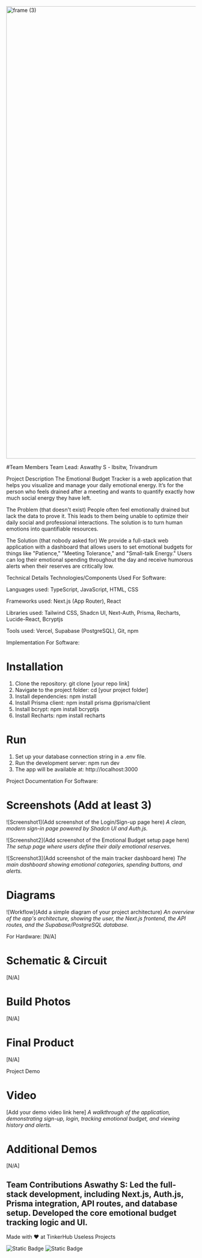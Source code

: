 <img width="3188" height="1202" alt="frame (3)" src="https://github.com/user-attachments/assets/517ad8e9-ad22-457d-9538-a9e62d137cd7" />


#Team Members
Team Lead: Aswathy S - lbsitw, Trivandrum

Project Description
The Emotional Budget Tracker is a web application that helps you visualize and manage your daily emotional energy. It’s for the person who feels drained after a meeting and wants to quantify exactly how much social energy they have left.

The Problem (that doesn't exist)
People often feel emotionally drained but lack the data to prove it. This leads to them being unable to optimize their daily social and professional interactions. The solution is to turn human emotions into quantifiable resources.

The Solution (that nobody asked for)
We provide a full-stack web application with a dashboard that allows users to set emotional budgets for things like "Patience," "Meeting Tolerance," and "Small-talk Energy." Users can log their emotional spending throughout the day and receive humorous alerts when their reserves are critically low.

Technical Details
Technologies/Components Used
For Software:

Languages used: TypeScript, JavaScript, HTML, CSS

Frameworks used: Next.js (App Router), React

Libraries used: Tailwind CSS, Shadcn UI, Next-Auth, Prisma, Recharts, Lucide-React, Bcryptjs

Tools used: Vercel, Supabase (PostgreSQL), Git, npm

Implementation
For Software:
# Installation
1. Clone the repository: git clone [your repo link]
2. Navigate to the project folder: cd [your project folder]
3. Install dependencies: npm install
4. Install Prisma client: npm install prisma @prisma/client
5. Install bcrypt: npm install bcryptjs
6. Install Recharts: npm install recharts

# Run
1. Set up your database connection string in a .env file.
2. Run the development server: npm run dev
3. The app will be available at: http://localhost:3000

Project Documentation
For Software:

# Screenshots (Add at least 3)
![Screenshot1](Add screenshot of the Login/Sign-up page here)
*A clean, modern sign-in page powered by Shadcn UI and Auth.js.*

![Screenshot2](Add screenshot of the Emotional Budget setup page here)
*The setup page where users define their daily emotional reserves.*

![Screenshot3](Add screenshot of the main tracker dashboard here)
*The main dashboard showing emotional categories, spending buttons, and alerts.*

# Diagrams
![Workflow](Add a simple diagram of your project architecture)
*An overview of the app's architecture, showing the user, the Next.js frontend, the API routes, and the Supabase/PostgreSQL database.*

For Hardware:
[N/A]

# Schematic & Circuit
[N/A]

# Build Photos
[N/A]

# Final Product
[N/A]

Project Demo
# Video
[Add your demo video link here]
*A walkthrough of the application, demonstrating sign-up, login, tracking emotional budget, and viewing history and alerts.*

# Additional Demos
[N/A]

Team Contributions
Aswathy S: Led the full-stack development, including Next.js, Auth.js, Prisma integration, API routes, and database setup. Developed the core emotional budget tracking logic and UI.
---
Made with ❤️ at TinkerHub Useless Projects 

![Static Badge](https://img.shields.io/badge/TinkerHub-24?color=%23000000&link=https%3A%2F%2Fwww.tinkerhub.org%2F)
![Static Badge](https://img.shields.io/badge/UselessProjects--25-25?link=https%3A%2F%2Fwww.tinkerhub.org%2Fevents%2FQ2Q1TQKX6Q%2FUseless%2520Projects)



